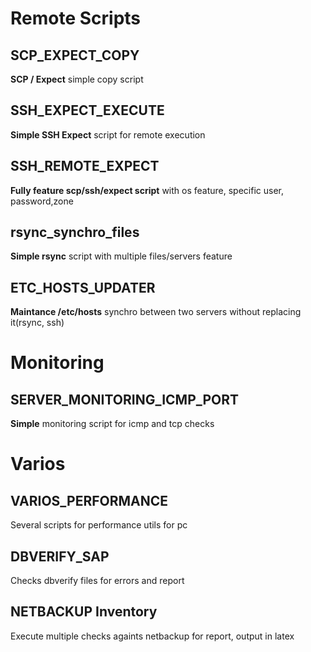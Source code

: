 # Remote Scripts
## SCP_EXPECT_COPY
**SCP / Expect** simple copy script
## SSH_EXPECT_EXECUTE
**Simple SSH Expect** script for remote execution
## SSH_REMOTE_EXPECT
**Fully feature scp/ssh/expect script** with os feature, specific user, password,zone
## rsync_synchro_files
**Simple rsync** script with multiple files/servers feature
## ETC_HOSTS_UPDATER
**Maintance /etc/hosts** synchro between two servers without replacing it(rsync, ssh)

# Monitoring
## SERVER_MONITORING_ICMP_PORT
**Simple** monitoring script for icmp and tcp checks

# Varios
## VARIOS_PERFORMANCE
Several scripts for performance utils for pc
## DBVERIFY_SAP
Checks dbverify files for errors and report
## NETBACKUP Inventory
Execute multiple checks againts netbackup for report, output in latex


